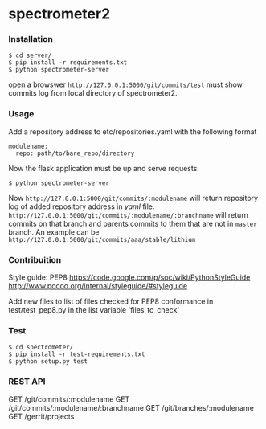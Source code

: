 # spectrometer2

### Installation
```
$ cd server/
$ pip install -r requirements.txt
$ python spectrometer-server
```

open a browswer
`http://127.0.0.1:5000/git/commits/test`
must show commits log from local directory of spectrometer2.

### Usage
Add a repository address to etc/repositories.yaml
with the following format
```
modulename:
  repo: path/to/bare_repo/directory
```
Now the flask application must be up and serve requests:
```
$ python spectrometer-server
```
Now `http://127.0.0.1:5000/git/commits/:modulename` will return repository log of added repository address in *yaml* file.
`http://127.0.0.1:5000/git/commits/:modulename/:branchname` will return commits on that branch and parents commits to them that
are not in `master` branch. An example can be `http://127.0.0.1:5000/git/commits/aaa/stable/lithium`

### Contribuition
Style guide:
PEP8
https://code.google.com/p/soc/wiki/PythonStyleGuide
http://www.pocoo.org/internal/styleguide/#styleguide

Add new files to list of files checked for PEP8 conformance in test/test_pep8.py in the list variable 'files_to_check'

### Test
```
$ cd spectrometer/
$ pip install -r test-requirements.txt
$ python setup.py test
```

### REST API
GET /git/commits/:modulename
GET /git/commits/:modulename/:branchname
GET /git/branches/:modulename
GET /gerrit/projects